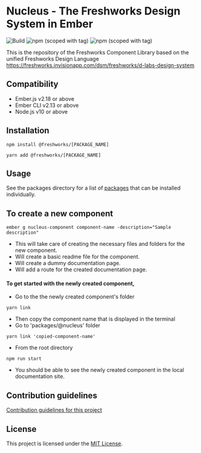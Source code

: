 Nucleus - The Freshworks Design System in Ember
==============================================================================
![Build](https://github.com/freshdesk/nucleus/workflows/Build/badge.svg?branch=master)
![npm (scoped with tag)](https://img.shields.io/npm/v/@freshworks/button/latest)
![npm (scoped with tag)](https://img.shields.io/npm/v/@freshworks/button/beta)

This is the repository of the Freshworks Component Library based on the unified
Freshworks Design Language
https://freshworks.invisionapp.com/dsm/freshworks/d-labs-design-system

Compatibility
------------------------------------------------------------------------------

* Ember.js v2.18 or above
* Ember CLI v2.13 or above
* Node.js v10 or above


Installation
------------------------------------------------------------------------------

```
npm install @freshworks/[PACKAGE_NAME]
```

```
yarn add @freshworks/[PACKAGE_NAME]
```


Usage
------------------------------------------------------------------------------

See the packages directory for a list of [packages](packages/) that can be installed individually.




To create a new component
------------------------------------------------------------------------------
```
ember g nucleus-component component-name -description="Sample description"
```

- This will take care of creating the necessary files and folders for the new component.
- Will create a basic readme file for the component.
- Will create a dummy documentation page.
- Will add a route for the created documentation page.

#### To get started with the newly created component,
- Go to the the newly created component's folder
```
yarn link
```
- Then copy the component name that is displayed in the terminal
- Go to 'packages/@nucleus' folder
```
yarn link 'copied-component-name'
```
- From the root directory
```
npm run start
```
- You should be able to see the newly created component in the local documentation site.


Contribution guidelines
------------------------------------------------------------------------------

[Contribution guidelines for this project](docs/CONTRIBUTING.md)


License
------------------------------------------------------------------------------

This project is licensed under the [MIT License](LICENSE.md).

